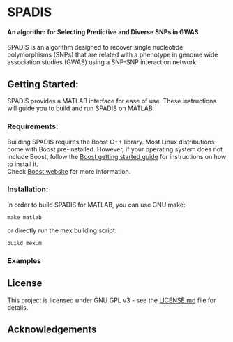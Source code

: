 # SPADIS
#### An algorithm for Selecting Predictive and Diverse SNPs in GWAS
SPADIS is an algorithm designed to recover single nucleotide polymorphisms (SNPs) that are related with a phenotype in genome wide association studies (GWAS) using a SNP-SNP interaction network.

## Getting Started:
SPADIS provides a MATLAB interface for ease of use. These instructions will guide you to build and run SPADIS on MATLAB.

### Requirements:
Building SPADIS requires the Boost C++ library. Most Linux distributions come with Boost pre-installed. However, if your operating system does not include Boost, follow the [Boost getting started guide](http://www.boost.org/more/getting_started/index.html) for instructions on how to install it.  
Check [Boost website](http://www.boost.org) for more information.

### Installation:
In order to build SPADIS for MATLAB, you can use GNU make:
```
make matlab
```
or directly run the mex building script:
```
build_mex.m
```

### Examples


## License
This project is licensed under GNU GPL v3 - see the [LICENSE.md](LICENSE.md) file for details.

## Acknowledgements
